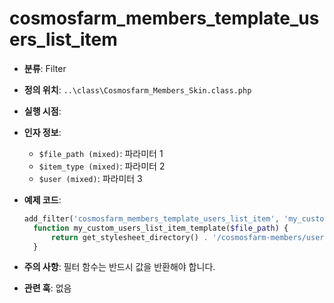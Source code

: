 # cosmosfarm_members_template_users_list_item

- **분류**: Filter
- **정의 위치**: `..\class\Cosmosfarm_Members_Skin.class.php`
- **실행 시점**: 
- **인자 정보**:
  - `$file_path (mixed)`: 파라미터 1
  - `$item_type (mixed)`: 파라미터 2
  - `$user (mixed)`: 파라미터 3
- **예제 코드**:

  ```php
  add_filter('cosmosfarm_members_template_users_list_item', 'my_custom_users_list_item_template');
    function my_custom_users_list_item_template($file_path) {
        return get_stylesheet_directory() . '/cosmosfarm-members/users-list-item.php';
    }
  ```

- **주의 사항**: 필터 함수는 반드시 값을 반환해야 합니다.
- **관련 훅**: 없음
